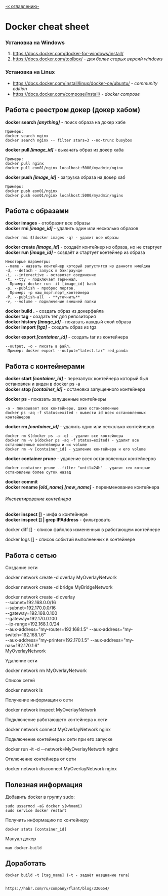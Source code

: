 [-к оглавлению-](./README.md)

# Docker cheat sheet

### Установка на Windows
1. https://docs.docker.com/docker-for-windows/install/
2. https://docs.docker.com/toolbox/ - *для более старых версий windows*

### Установка на Linux
- https://docs.docker.com/install/linux/docker-ce/ubuntu/ - *community edition*
- https://docs.docker.com/compose/install/ - *docker compose*

## Работа с реестром докер (докер хабом)
**docker search *[anything]*** - поиск образа на докер хабе  

    Примеры:
    docker search nginx
    docker search nginx -- filter stars=3 --no-trunc busybox


**docker pull *[image_id]*** - выкачать образ из докер хаба  

    Примеры:
    docker pull nginx
    docker pull eon01/nginx localhost:5000/myadmin/nginx

**docker push *[image_id]*** - загрузка образа на докер хаб  

    Примеры:
    docker push eon01/nginx
    docker push eon01/nginx localhost:5000/myadmin/nginx


## Работа с образами
**docker images** - отобразит все образы  
**docker rmi *[image_id]*** - удалить один или несколько образов  

    docker rmi $(docker images -q) - удалит все образы

**docker create *[image_id]*** - создаёт контейнер из образа, но не стартует  
**docker run *[image_id]*** - создаёт и стартует контейнер из образа  

    Некоторые параметры:
    --name - назвать контейнер который запустится из данного имейджа
    -d, --detach - запуск в бэкграунде
    -i, --interactive - оставляет соединение
    -t, --tty - подключает терминал.
      Пример: docker run -it [image_id] bash
    -p, --publish - проброс портов.
      Пример: -p наш_порт:порт_контейнера
    -P, --publish-all  - **уточнить**
    -v, --volume - подключение внешней папки

**docker build .** - создать образ из докерфайла  
**docker tag** - создать тег для репозитория  
**docker history *[image_id]*** - показать каждый слой образа  
**docker import *[tgz]*** - создать образ из tgz  

**docker export *[container_id]*** - создать tar из контейнера  

    --output, -o - писать в файл.
     Пример: docker export --output="latest.tar" red_panda


## Работа с контейнерами
**docker start *[container_id]*** - перезапуск контейнера который был остановлен и виден в docker ps -a  
**docker stop *[container_id]*** - остановка запущенного контейнера  

**docker ps** - показать запущенные контейнеры  

    -a - показывает все контейнеры, даже остановленные
    docker ps -aq -f status=exited - вывести id всех остановленных контейнеров

**docker rm *[container_id]*** - удалить один или несколько контейнеров

    docker rm $(docker ps -a -q) - удалит все контейнеры
    docker rm -v $(docker ps -aq -f status=exited) - удалит все остановленные контейнеры и их volume
    docker rm -v [container_id] - удаление контейнера и его volume

**docker container prune** - удаление всех остановленных контейнеров

    docker container prune --filter "until=24h" - удалит тех которые остановлены более суток назад

**docker commit**  
**docker rename *[old_name]* *[new_name]*** - переименование контейнера

###### Инспектирование контейнера
**docker inspect []** - инфа о контейнере  
**docker inspect [] | grep IPAddress** - фильтровать  


docker diff [] - список файолов измененных в работающем контейнере  

docker logs [] - список событий выполненных в контейнере  

## Работа с сетью
Создание сети

docker network create -d overlay MyOverlayNetwork

docker network create -d bridge MyBridgeNetwork

docker network create -d overlay \
  --subnet=192.168.0.0/16 \
  --subnet=192.170.0.0/16 \
  --gateway=192.168.0.100 \
  --gateway=192.170.0.100 \
  --ip-range=192.168.1.0/24 \
  --aux-address="my-router=192.168.1.5" --aux-address="my-switch=192.168.1.6" \
  --aux-address="my-printer=192.170.1.5" --aux-address="my-nas=192.170.1.6" \
  MyOverlayNetwork

Удаление сети

docker network rm MyOverlayNetwork

Список сетей

docker network ls

Получение информации о сети

docker network inspect MyOverlayNetwork

Подключение работающего контейнера к сети

docker network connect MyOverlayNetwork nginx

Подключение контейнера к сети при его запуске

docker run -it -d --network=MyOverlayNetwork nginx

Отключение контейнера от сети

docker network disconnect MyOverlayNetwork nginx


## Полезная информация
Добавить docker в группу sudo:  

    sudo ussermod -aG docker $(whoami)
    sudo service docker restart

Получить информацию по контейнеру  

    docker stats [container_id]

Мануал докер  

    man docker-build


## Доработать

    docker build -t [tag_name] (-t - задаёт назщвание тега)


    https://habr.com/ru/company/flant/blog/336654/
